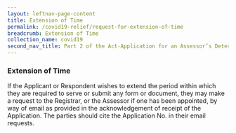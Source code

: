 ```yaml
---
layout: leftnav-page-content
title: Extension of Time
permalink: /covid19-relief/request-for-extension-of-time
breadcrumb: Extension of Time
collection_name: covid19
second_nav_title: Part 2 of the Act-Application for an Assessor’s Determination
---
```

### Extension of Time ###

If the Applicant or Respondent wishes to extend the period within which they are required to serve or submit any form or document, they may make a request to the Registrar, or the Assessor if one has been appointed, by way of email as provided in the acknowledgement of receipt of the Application. The parties should cite the Application No. in their email requests.

